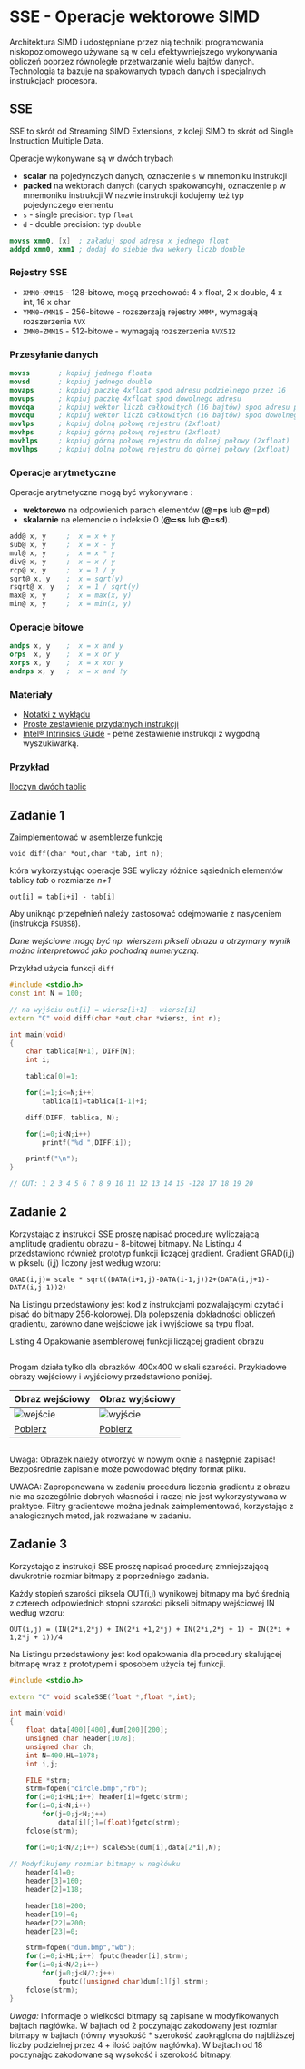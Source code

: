 SSE - Operacje wektorowe SIMD
=============================
Architektura SIMD i udostępniane przez nią techniki programowania niskopoziomowego używane są w celu efektywniejszego wykonywania 
obliczeń poprzez równoległe przetwarzanie wielu bajtów danych. Technologia ta bazuje na spakowanych typach danych i specjalnych instrukcjach procesora. 

## SSE
SSE to skrót od Streaming SIMD Extensions, z koleji SIMD to skrót od Single Instruction Multiple Data. 

Operacje wykonywane są w dwóch trybach 
* **scalar** na pojedynczych danych, oznaczenie `s` w mnemoniku instrukcji 
* **packed** na wektorach danych (danych spakowancyh), oznaczenie `p` w mnemoniku instrukcji
W nazwie instrukcji kodujemy też typ pojedynczego elementu
* `s` - single precision: typ `float`
* `d` - double precision: typ `double`

```nasm
movss xmm0, [x]  ; załaduj spod adresu x jednego float
addpd xmm0, xmm1 ; dodaj do siebie dwa wekory liczb double
```

### Rejestry SSE

*  `XMM0`-`XMM15` - 128-bitowe, mogą przechować: 4 x float, 2 x double, 4 x int, 16 x char
*  `YMM0`-`YMM15` - 256-bitowe - rozszerzają rejestry `XMM*`, wymagają rozszerzenia `AVX`
*  `ZMM0`-`ZMM15` - 512-bitowe - wymagają rozszerzenia `AVX512`

### Przesyłanie danych
```nasm
movss       ; kopiuj jednego floata 
movsd       ; kopiuj jednego double
movaps      ; kopiuj paczkę 4xfloat spod adresu podzielnego przez 16
movups      ; kopiuj paczkę 4xfloat spod dowolnego adresu
movdqa      ; kopiuj wektor liczb całkowitych (16 bajtów) spod adresu podzielnego przez 16
movdqu      ; kopiuj wektor liczb całkowitych (16 bajtów) spod dowolnego adresu  
movlps      ; kopiuj dolną połowę rejestru (2xfloat)
movhps      ; kopiuj górną połowę rejestru (2xfloat)
movhlps     ; kopiuj górną połowę rejestru do dolnej połowy (2xfloat)
movlhps     ; kopiuj dolną połowę rejestru do górnej połowy (2xfloat)
```
### Operacje arytmetyczne
Operacje arytmetyczne mogą być wykonywane :
* **wektorowo** na odpowienich parach elementów (**@=ps** lub **@=pd**)
* **skalarnie** na elemencie o indeksie 0 (**@=ss** lub **@=sd**). 

```nasm
add@ x, y     ;  x = x + y 
sub@ x, y     ;  x = x - y
mul@ x, y     ;  x = x * y
div@ x, y     ;  x = x / y
rcp@ x, y     ;  x = 1 / y
sqrt@ x, y    ;  x = sqrt(y)
rsqrt@ x, y   ;  x = 1 / sqrt(y)
max@ x, y     ;  x = max(x, y)
min@ x, y     ;  x = min(x, y)
```
### Operacje bitowe
```nasm
andps x, y    ;  x = x and y
orps  x, y    ;  x = x or y
xorps x, y    ;  x = x xor y
andnps x, y   ;  x = x and !y
```
### Materiały
* [Notatki z wykłądu](https://ww2.ii.uj.edu.pl/~kapela/pn/splitLecture.php?slideNumber=4&lectureNumber=10)
* [Proste zestawienie przydatnych instrukcji](http://www.songho.ca/misc/sse/sse.html)
* [Intel® Intrinsics Guide](https://www.intel.com/content/www/us/en/docs/intrinsics-guide/index.html) - pełne zestawienie instrukcji z wygodną wyszukiwarką.

### Przykład
[Iloczyn dwóch tablic](https://ww2.ii.uj.edu.pl/~kapela/pn/splitLecture.php?slideNumber=10&lectureNumber=10) 

## Zadanie 1
Zaimplementować w asemblerze funkcję 
```
void diff(char *out,char *tab, int n);
```
która wykorzystując operacje SSE wyliczy różnice sąsiednich elementów tablicy *tab* o rozmiarze *n+1* 
```
out[i] = tab[i+i] - tab[i]
```
Aby uniknąć przepełnień należy zastosować odejmowanie z nasyceniem (instrukcja `PSUBSB`).

*Dane wejściowe mogą być np. wierszem pikseli obrazu a otrzymany wynik można interpretować jako pochodną numeryczną.*


Przykład użycia funkcji `diff` 
```cpp
#include <stdio.h>
const int N = 100;

// na wyjściu out[i] = wiersz[i+1] - wiersz[i]
extern "C" void diff(char *out,char *wiersz, int n);

int main(void)
{
    char tablica[N+1], DIFF[N];
    int i;

    tablica[0]=1;

    for(i=1;i<=N;i++)
        tablica[i]=tablica[i-1]+i;

    diff(DIFF, tablica, N);

    for(i=0;i<N;i++)
        printf("%d ",DIFF[i]);

    printf("\n");
}

// OUT: 1 2 3 4 5 6 7 8 9 10 11 12 13 14 15 -128 17 18 19 20 
```

## Zadanie 2
Korzystając z instrukcji SSE proszę napisać procedurę wyliczającą amplitudę gradientu obrazu - 8-bitowej bitmapy.
Na Listingu 4 przedstawiono również prototyp funkcji liczącej gradient. 
Gradient GRAD(i,j) w pikselu (i,j) liczony jest według wzoru:
```
GRAD(i,j)= scale * sqrt((DATA(i+1,j)-DATA(i-1,j))2+(DATA(i,j+1)-DATA(i,j-1))2)
```
Na Listingu przedstawiony jest kod z instrukcjami pozwalającymi czytać i pisać do bitmapy 256-kolorowej. 
Dla polepszenia dokładności obliczeń gradientu, zarówno dane wejściowe jak i wyjściowe są typu float. 


Listing 4 Opakowanie asemblerowej funkcji liczącej gradient obrazu
```c++:sse/zadanie2.cpp
```
Progam działa tylko dla obrazków 400x400 w skali szarości. Przykładowe obrazy wejściowy i wyjściowy przedstawiono poniżej.

| Obraz wejściowy  | Obraz wyjściowy |
| ---------------- | --------------- |
|  ![wejście](circle3.bmp)    | ![wyjście](dum.bmp)   |
|  [Pobierz](circle3.bmp)    | [Pobierz](dum.bmp)   |


```c++:exercises/sse/zadanie2.cpp
```
Uwaga: Obrazek należy otworzyć w nowym oknie a następnie zapisać! Bezpośrednie zapisanie może powodować błędny format pliku.

UWAGA: Zaproponowana w zadaniu procedura liczenia gradientu z obrazu nie ma szczególnie dobrych własności i raczej nie jest wykorzystywana w praktyce. 
Filtry gradientowe można jednak zaimplementować, korzystając z analogicznych metod, jak rozważane w zadaniu.

## Zadanie 3
Korzystając z instrukcji SSE proszę napisać procedurę zmniejszającą dwukrotnie rozmiar bitmapy z poprzedniego zadania. 

Każdy stopień szarości piksela OUT(i,j) wynikowej bitmapy ma być średnią z czterech odpowiednich stopni szarości pikseli bitmapy wejściowej IN według wzoru: 

```
OUT(i,j) = (IN(2*i,2*j) + IN(2*i +1,2*j) + IN(2*i,2*j + 1) + IN(2*i + 1,2*j + 1))/4
```

Na Listingu przedstawiony jest kod opakowania dla procedury skalującej bitmapę wraz z prototypem i sposobem użycia tej funkcji.

```cpp
#include <stdio.h>

extern "C" void scaleSSE(float *,float *,int);

int main(void)
{
    float data[400][400],dum[200][200];
    unsigned char header[1078];
    unsigned char ch;
    int N=400,HL=1078;
    int i,j;

    FILE *strm;
    strm=fopen("circle.bmp","rb");
    for(i=0;i<HL;i++) header[i]=fgetc(strm);
    for(i=0;i<N;i++)
        for(j=0;j<N;j++)
            data[i][j]=(float)fgetc(strm);
    fclose(strm);

    for(i=0;i<N/2;i++) scaleSSE(dum[i],data[2*i],N);
    
// Modyfikujemy rozmiar bitmapy w nagłówku
    header[4]=0;
    header[3]=160;
    header[2]=118;

    header[18]=200;
    header[19]=0;
    header[22]=200;
    header[23]=0;

    strm=fopen("dum.bmp","wb");
    for(i=0;i<HL;i++) fputc(header[i],strm);      
    for(i=0;i<N/2;i++)
        for(j=0;j<N/2;j++)
            fputc((unsigned char)dum[i][j],strm);
    fclose(strm);
}
```

*Uwaga:*
Informacje o wielkości bitmapy są zapisane w modyfikowanych bajtach nagłówka. 
W bajtach od 2 poczynając zakodowany jest rozmiar bitmapy w bajtach 
(równy wysokość * szerokość zaokrąglona do najbliższej liczby podzielnej przez 4 + ilość bajtów nagłówka). 
W bajtach od 18 poczynając zakodowane są wysokość i szerokość bitmapy.
